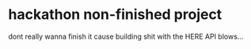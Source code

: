 # hackathon non-finished project
dont really wanna finish it cause building shit with the HERE API blows...
